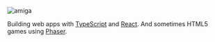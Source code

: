 ![amiga](https://github.com/sebsowter/sebsowter/assets/7384630/2b210799-f896-4f6e-910c-388a642a2b31)

Building web apps with [TypeScript](https://www.typescriptlang.org/) and [React](https://react.dev/). And sometimes HTML5 games using [Phaser](https://phaser.io/).
